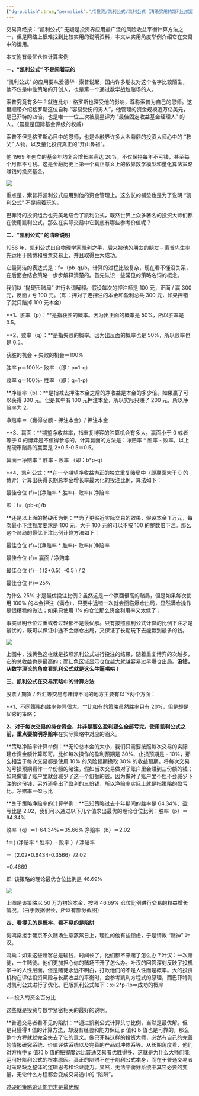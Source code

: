 ```yaml
---
{"dg-publish":true,"permalink":"/I投资/凯利公式/凯利公式（清晰实用的凯利公式运用举例）/","noteIcon":"","created":"2024-04-17T15:18:34.000+08:00","updated":"2024-04-27T01:21:41.609+08:00"}
---
```



交易真经按：“凯利公式” 无疑是投资界应用最广泛的风险收益平衡计算方法之一，但是网络上很难找到比较实用的说明资料，本文从实用角度举例介绍它在交易中的运用。

本文附有最优仓位计算实例

**一、“凯利公式” 不是闹着玩的**

“凯利公式” 的应用要从爱德华 · 索普说起，国内许多朋友对这个名字比较陌生，他不仅是中性策略的开创人，也是第一个通过数学战胜赌场的人。

索普究竟有多牛？就连比尔 · 格罗斯也深受他的影响，尊称索普为自己的恩师。这里顺带介绍格罗斯这位自称 “容易受伤的男人”，他管理的资金规模近万亿美元，是巴菲特的四倍，也是唯一一位三次被晨星评为 “最佳固定收益基金经理人” 的人。（晨星是国际基金评级的权威）

索普不但是格罗斯心目中的恩师，也是金融界许多大名鼎鼎的投资大师心中的 “教父” 人物，以及量化投资真正的“开山鼻祖”。

他 1969 年创立的基金年均复合增长率高达 20%，不仅保持每年不亏钱，甚至每个月都不亏钱。这是金融历史上第一个真正意义上的依靠数学模型和量化算法策略赚钱的投资基金。

![](/img/user/Z-attach/v2-cc8c7f7b6d2a2391d272640bc1b5b73f_r.jpg)

重点是，索普将凯利公式应用到他的资金管理上。这么长的铺垫也是为了说明 “凯利公式” 不是闹着玩的。

巴菲特的投资组合也完美地结合了凯利公式，既然世界上众多著名的投资大师们都在使用凯利公式，那么在实际交易中它到底有哪些参考价值呢？

**二、“凯利公式” 的清晰说明**

1956 年，凯利公式出自物理学家凯利之手，后来被他的朋友的朋友－索普先生率先运用于赌博和股票交易上，并且取得巨大成功。

它最简洁的表达式是：f=（pb-q)/b，计算的过程比较复杂，现在看不懂没关系，在后面会结合策略一步步解释清楚的。首先认识一些常见的策略名词的概念。

我们以 “抛硬币赌局” 进行名词解释。假设每次的押注额是 100 元，正面 / 赢 300 元，反面 / 亏 100 元。（即：押对了连押注的本金和盈利总共 300 元，如果押错了就只赔掉 100 元本金）

**1、胜率（p）：**是指获胜的概率。因为出正面的概率是 50%，所以胜率是 0.5。

**2、败率（q）：**是指失败的概率。因为出反面的概率也是 50%，所以败率也是 0.5。  

获胜的机会 + 失败的机会＝100%

胜率 p＝100%- 败率 （即：p=1-q）

败率 q＝100%- 胜率 （即：q=1-p）

**净赔率（b）：**是指减去押注本金之后的净收益是本金的多少倍。如果赢了可以获得 300 元，但是其中有 100 元押注本金，所以实际只赚了 200 元，所以净赔率为 2。

净赔率＝（赢得总额 - 押注本金）/ 押注本金

**3、赢面：**期望净收益率，指重复博弈的胜算机会有多大。赢面小于 0 或者等于 0 的博弈是不值得参与的。计算赢面的方法是：净赔率 * 胜率 - 败率，以上抛硬币赌局的赢面是 2*0.5-0.5＝0.5。

赢面＝净赔率 * 胜率 - 败率 （即：b*p-q）

**4、凯利公式：**在一个期望净收益为正的独立重复赌局中（即赢面大于 0 的博弈）计算出获得长期总本金增长率最大化的投注比例，算法如下：

最佳仓位 (f)=((净赔率 * 胜率)- 败率)/ 净赔率  

即：f=（pb-q)/b  

**还是以上面的抛硬币为例：**为了更贴近实际交易的效果，假设本金 1 万元，每次最小下注额度要求是 100 元，大于 100 元的可以不按 100 的整数倍下注。那么这个赌局的最优下注比例计算方法如下：

最佳仓位 (f)=((净赔率 * 胜率)- 败率)/ 净赔率

最佳仓位 (f)= 赢面 / 净赔率

最佳仓位 (f)＝( (2*0.5）-0.5 ) / 2

最佳仓位 (f)＝25%

为什么 25% 才是最优投注比例？虽然这是一个赢面很高的赌局，但是如果每次使用 100% 的本金押注（满仓），只要中途错一次就会面临爆仓出局，显然满仓操作是很糟糕的做法；如果只使用 1% 的仓位那么资金利用率又太低了；

事实证明仓位过重或者过轻都不是最优解。只有按照凯利公式计算的比例下注才是最优的，既可以保证中途不会爆仓出局，又保证了长期玩下去能赢到最多的钱。  

![](/img/user/Z-attach/v2-3a55cfb25a01b794862ac875a7f940db_r.jpg)

上图中，浅黄色这栏就是按照凯利公式进行投注的结果，随着重复博弈的次越多，它的总收益也是最高的；而红色区域显示仓位越大就越容易过早爆仓出局。**没错，从数学理论的角度看凯利公式就是这么牛逼哄哄！**

**三、凯利公式在交易策略中的计算方法**

股票 / 期货 / 外汇等交易与赌博不同的地方主要有以下两个方面：

**1、不同策略的胜率差异很大。**比如有的策略虽然胜率只有 20%，但是却是优秀的策略；

**2、对于每次交易的持仓资金，并非是要么盈利要么全部亏完。**使用凯利公式之前，重点要搞明**净赔率**在实际策略中对应的涵义。

**策略净赔率计算举例：**无论总本金的大小，我们只需要按照每次交易的实际建仓资金额计算即可。比如每次操作的盈利预期是 30%、止损预期是 - 10%，那么相当于每次交易都是使用 10% 的风险预期换取 30% 的收益预期。将每次交易的亏损预期看作一个份额的赌注，假如当次交易做对了账户里会赚到三份额的钱；如果做错了账户里就会减少了这一个份额的钱。因为做对了账户里不但不会减少下注的这份钱，另外还多出了盈利的三份钱，所以净赔率实际上就是指策略的盈亏比。净赔率＝盈亏比

**关于策略净赔率的计算举例：**已知策略过去十年期间的胜率是 64.34%、盈亏比是 2.02，我们可以通过以下几个值求出最优的理论仓位比例：胜率（p）＝64.34%

败率（q）＝1-64.34%＝35.66% 净赔率（b）＝2.02

f＝( (净赔率 * 胜率）- 败率 ）/ 净赔率

＝（2.02*0.6434-0.3566）/2.02

=0.4669

即: 该策略的理论最优仓位比例是 46.69%

![](/img/user/Z-attach/v2-bb08ac733f1c414b5232d3dc3408d25c_r.jpg)

上图是该策略以 50 万为初始本金，按照 46.69% 仓位比例进行交易的权益增长情况。（由于数据很长，所以有部分截图）

**四、看得见的是概率、看不见的是陷阱**

何鸿燊接手葡京不久赌场生意蒸蒸日上，理性的他有些顾虑，于是请教 “赌神” 叶汉。

鸿燊：如果这些赌客总是输钱，时间长了，他们都不来赌了怎么办？叶汉：一次赌徒，一生赌徒。他们更加担心你的赌场不开了怎么办。叶汉的回答深刻反映了投机学中的人性层面，但是赌徒永远不明白，打败他们的不是人性而是概率。大的投资机构在评估投资风险与长期收益的平衡时，会参考凯利方程式的原理，而巴菲特则对凯利公式进行了优化。巴版凯利公式如下：x=2*p-1p＝成功的概率

x＝投入的资金百分比

这些就是投资与数学紧密相关的最好的说明。

**普通交易者看不见的陷阱：**通过凯利公式计算头寸比例，当然是最优解。但是只懂得 f 值的计算方法，却没有经验和能力保证 p 值和 b 值也是可靠的，那么整个方程就就完全失去了它的意义。像巴菲特这样的投资大师，必然有自己的完善的情报研究系统、价值评估系统以及完善的产品对冲体系等。从长期角度看，他们对方程中 p 值和 b 值的把握度远比普通交易者优胜得多，这就是为什么大师们能运用好凯利公式的根本原因。真正的陷阱不在于凯利公式本身，而在于普通交易者对策略缺乏整体的逻辑思考和论证能力。显然，无法平衡好系统中其它必要的变量，无论什么方程都会变成交易途中的 “陷阱”。

[过硬的策略论证能力才是最优解](https://link.zhihu.com/?target=http%3A//mp.weixin.qq.com/s%3F__biz%3DMzIxNzcwMTA5NA%3D%3D%26mid%3D2247487239%26idx%3D1%26sn%3Db69298252462f90c13ebe1e79452bae1%26chksm%3D97f4808ea0830998f25a57befd6be23d73f87de35995e04bcc3c09513b158ce0c755d806f201%26scene%3D21%23wechat_redirect)